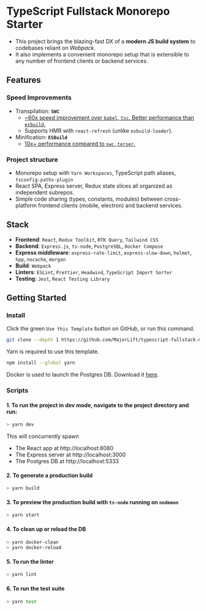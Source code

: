 # TypeScript Fullstack Monorepo Starter

- This project brings the blazing-fast DX of a **modern JS build system** to codebases reliant on *Webpack*. 
- It also implements a convenient monorepo setup that is extensible to any number of frontend clients or backend services.

## Features

### Speed Improvements
- Transpilation: **`SWC`**
    - [~60x speed improvement over `babel`, `tsc`. Better performance than `esbuild`.](https://swc.rs/docs/benchmarks)
    - Supports HMR with `react-refresh` (unlike `esbuild-loader`).
- Minification: **`ESBuild`**
    - [10x+ performance compared to `swc`, `terser`.](https://github.com/privatenumber/minification-benchmarks)

### Project structure
  - Monorepo setup with `Yarn Workspaces`, TypeScript path aliases, `tsconfig-paths-plugin`
  - React SPA, Express server, Redux state slices all organized as independent subrepos.
  - Simple code sharing (types, constants, modules) between cross-platform frontend clients (mobile, electron) and backend services. 

## Stack 
- **Frontend**: `React`, `Redux Toolkit`, `RTK Query`, `Tailwind CSS`
- **Backend**: `Express.js`, `ts-node`, `PostgreSQL`, `Docker Compose`
- **Express middleware**: `express-rate-limit`, `express-slow-down`, `helmet`, `hpp`, `nocache`, `morgan`
- **Build**: `Webpack`
- **Linters**: `ESLint`, `Prettier`, `Headwind`, `TypeScript Import Sorter`
- **Testing**: `Jest`, `React Testing Library`

## Getting Started 

### Install

Click the green `Use this Template` button on GitHub, or run this command.

```bash
git clone --depth 1 https://github.com/MajorLift/typescript-fullstack-monorepo-starter
```

Yarn is required to use this template.

```bash
npm install --global yarn
```

Docker is used to launch the Postgres DB. Download it [here](https://docs.docker.com/engine/install/).

### Scripts

#### 1. To run the project in dev mode, navigate to the project directory and run:
```bash
> yarn dev
```
This will concurrently spawn
- The React app at http://localhost:8080
- The Express server at http://localhost:3000
- The Postgres DB at http://localhost:5333

#### 2. To generate a production build
```bash
> yarn build
```

#### 3. To preview the production build with `ts-node` running on `nodemon`
```bash
> yarn start
```

#### 4. To clean up or reload the DB
```bash
> yarn docker-clean
> yarn docker-reload
```

#### 5. To run the linter
```bash
> yarn lint
```

#### 6. To run the test suite
```bash
> yarn test
```
